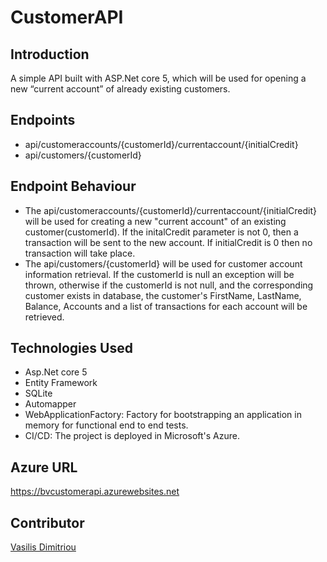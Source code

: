 # CustomerAPI

## Introduction
A simple API built with ASP.Net core 5, which will be used for opening a new “current account” of already existing customers.

## Endpoints
* api/customeraccounts/{customerId}/currentaccount/{initialCredit}
* api/customers/{customerId}

## Endpoint Behaviour
* The api/customeraccounts/{customerId}/currentaccount/{initialCredit} will be used for creating a new "current account" of an
existing customer(customerId). If the initalCredit parameter is not 0, then a transaction will be sent to the new account. If 
initialCredit is 0 then no transaction will take place.
* The api/customers/{customerId} will be used for customer account information retrieval. If the customerId is null an exception 
will be thrown, otherwise if the customerId is not null, and the corresponding customer exists in database, the customer's FirstName,
LastName, Balance, Accounts and a list of transactions for each account will be retrieved.

## Technologies Used
* Asp.Net core 5
* Entity Framework
* SQLite
* Automapper
* WebApplicationFactory: Factory for bootstrapping an application in memory for functional end to end tests.
* CI/CD: The project is deployed in Microsoft's Azure.

## Azure URL
https://bvcustomerapi.azurewebsites.net

## Contributor
[Vasilis Dimitriou](https://github.com/Vasilisdm)
